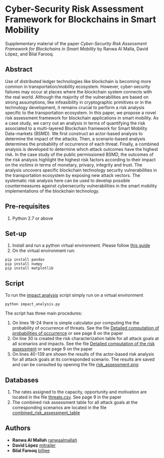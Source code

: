 # Cyber-Security Risk Assessment Framework for Blockchains in Smart Mobility
Supplementary material of the paper _Cyber-Security Risk Assessment Framework for Blockchains in Smart Mobility_ by 
Ranwa Al Malla, David López, and Bilal Farooq. 

## Abstract
Use of distributed ledger technologies like blockchain is becoming more common in transportation/mobility ecosystem. 
However, cyber-security failures may occur at places where the blockchain system connects with the real world. 
Although the majority of the vulnerabilities are based on strong assumptions, like infeasibility in cryptographic 
primitives or in the technology development, it remains crucial to perform a risk analysis specific to the 
transportation ecosystem. In this paper, we propose a novel risk assessment framework for blockchain applications 
in smart mobility. As a case study, we carry out an analysis in terms of quantifying the risk associated to a 
multi-layered Blockchain framework for Smart Mobility Data-markets (BSMD). We first construct an actor-based analysis 
to determine the impact of the attacks. Then, a scenario-based analysis determines the probability of occurrence of 
each threat. Finally, a combined analysis is developed to determine which attack outcomes have the highest risk. In 
the case study of the public permissioned BSMD, the outcomes of the risk analysis highlight the highest risk factors 
according to their impact on the victims in terms of monetary, privacy, integrity and trust. The analysis uncovers 
specific blockchain technology security vulnerabilities in the transportation ecosystem by exposing new attack vectors. 
The systematic risk analysis here can be used to develop possible countermeasures against cybersecurity vulnerabilities 
in the smart mobility implementations of the blockchain technology.

## Pre-requisites
1. Python 2.7 or above 

## Set-up
1. Install and run a python virtual environment. Please follow [this guide](https://docs.python-guide.org/dev/virtualenvs/#lower-level-virtualenv)
2. On the virtual environment run:
```console
pip install pandas
pip install numpy
pip install matplotlib 
```

## Script
To run the [impact analysis](impact_analysis.py) script simply run on a virtual environment
```console
python impact_analysis.py
```
The script has three main procedures:
1. On lines 18-24 there is simple calculator por computing the the probability of occurrence of threats. See 
the file [Detailed computation of probabilities of occurrence](supporting_files/Detailed_computation_of_probabilities_of_occurrence__sup__mat__.pdf)
or see page 8 on the paper
2. On line 30 is created the risk characterization table for all attack goals at all scenarios and impacts. See 
the file [Detailed computation of the risk assessment](supporting_files/Detailed_computation_of_the_risk_assessment__sup__mat__.pdf)
or see page 9 on the paper
3. On lines 40-139 are shown the results of the actor-based risk analysis for all attack goals at its corresponded 
scenario. The results are saved and can be consulted by opening the file [risk_assessment.png](supporting_files/risk_assessment.png)

## Databases
1. The rates assigned to the capacity, opportunity and motivation are located in the file [threats.csv](supporting_files/threats.csv).
See page 9 in the paper
2. The combined risk assessment table for all attack goals at the corresponding scenarios are located in the file [combined_risk_assessment_table](supporting_files/combined_risk_assessment_table.csv)


## Authors
* **Ranwa Al Mallah** [ranwaalmallah](https://github.com/ranwaalmallah)
* **David López** [mitrailer](https://github.com/mitrailer)
* **Bilal Farooq** [billjee](https://github.com/billjee/)
